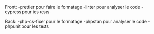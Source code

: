 Front:
-prettier pour faire le formatage
-linter pour analyser le code
-cypress pour les tests

Back:
-php-cs-fixer pour le formatage
-phpstan pour analyser le code
-phpunit pour les tests
